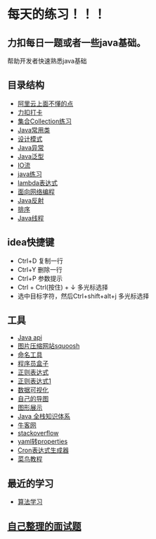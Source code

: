 # 每天的练习！！！
## 力扣每日一题或者一些java基础。
帮助开发者快速熟悉java基础

## 目录结构
* [阿里云上面不懂的点](https://github.com/zhao-rgb/daily-practice/tree/main/src/main/java/com/zxl/dailypractice/ailiyun)
* [力扣打卡](https://github.com/zhao-rgb/daily-practice/tree/main/src/main/java/com/zxl/dailypractice/card)
* [集合Collection练习](https://github.com/zhao-rgb/daily-practice/blob/main/src/main/java/com/zxl/dailypractice/collection)
* [Java常用类](https://github.com/zhao-rgb/daily-practice/blob/main/src/main/java/com/zxl/dailypractice/commonClass)
* [设计模式](https://github.com/zhao-rgb/daily-practice/blob/main/src/main/java/com/zxl/dailypractice/designPattern)
* [Java异常](https://github.com/zhao-rgb/daily-practice/blob/main/src/main/java/com/zxl/dailypractice/exception)
* [Java泛型](https://github.com/zhao-rgb/daily-practice/blob/main/src/main/java/com/zxl/dailypractice/generics)
* [IO流](https://github.com/zhao-rgb/daily-practice/blob/main/src/main/java/com/zxl/dailypractice/io)
* [java练习](https://github.com/zhao-rgb/daily-practice/blob/main/src/main/java/com/zxl/dailypractice/java)
* [lambda表达式](https://github.com/zhao-rgb/daily-practice/blob/main/src/main/java/com/zxl/dailypractice/lambda)
* [面向网络编程](https://github.com/zhao-rgb/daily-practice/blob/main/src/main/java/com/zxl/dailypractice/networkProgramming)
* [Java反射](https://github.com/zhao-rgb/daily-practice/blob/main/src/main/java/com/zxl/dailypractice/reflect)
* [排序](https://github.com/zhao-rgb/daily-practice/blob/main/src/main/java/com/zxl/dailypractice/sort)
* [Java线程](https://github.com/zhao-rgb/daily-practice/blob/main/src/main/java/com/zxl/dailypractice/thread)

## idea快捷键
* Ctrl+D 复制一行
* Ctrl+Y 删除一行
* Ctrl+P 参数提示
* Ctrl + Ctrl(按住) + ↓ 多光标选择
* 选中目标字符，然后Ctrl+shift+alt+j 多光标选择

## 工具
* [Java api](https://overapi.com/java)
* [图片压缩网站squoosh](https://squoosh.app/)
* [命名工具](https://unbug.github.io/codelf/)
* [程序员盒子](https://www.coderutil.com/)
* [正则表达式](https://ihateregex.io/)
* [正则表达式1](http://tool.rbtree.cn/)
* [数据可视化](https://visualgo.net/zh)
* [自己的导图](https://zhimap.com/home)
* [图形展示](https://pythontutor.com/)
* [Java 全栈知识体系](https://pdai.tech/)
* [牛客网](https://www.nowcoder.com/)
* [stackoverflow](https://stackoverflow.com/)
* [yaml转properties](https://www.toyaml.com/index.html)
* [Cron表达式生成器](https://qqe2.com/cron)
* [菜鸟教程](https://www.runoob.com/)

## 最近的学习
* [算法学习](https://www.bilibili.com/video/BV1y34y1v78b?p=14)

## [自己整理的面试题](https://shimo.im/docs/gXqmelN14niKl2qo)
